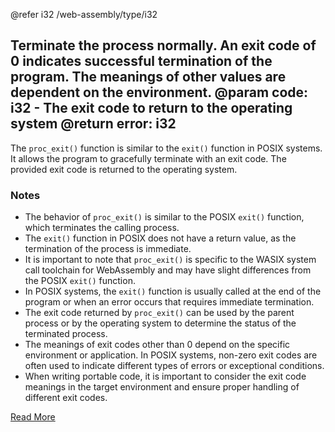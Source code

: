 @refer i32 /web-assembly/type/i32

Terminate the process normally. An exit code of 0 indicates successful termination of the program. The meanings of other values are dependent on the environment.
@param code: i32 - The exit code to return to the operating system
@return error: i32
---

The `proc_exit()` function is similar to the `exit()` function in POSIX systems. It allows the program to gracefully terminate with an exit code. The provided exit code is returned to the operating system.

### Notes

- The behavior of `proc_exit()` is similar to the POSIX `exit()` function, which terminates the calling process.
- The `exit()` function in POSIX does not have a return value, as the termination of the process is immediate.
- It is important to note that `proc_exit()` is specific to the WASIX system call toolchain for WebAssembly and may have slight differences from the POSIX `exit()` function.
- In POSIX systems, the `exit()` function is usually called at the end of the program or when an error occurs that requires immediate termination.
- The exit code returned by `proc_exit()` can be used by the parent process or by the operating system to determine the status of the terminated process.
- The meanings of exit codes other than 0 depend on the specific environment or application. In POSIX systems, non-zero exit codes are often used to indicate different types of errors or exceptional conditions.
- When writing portable code, it is important to consider the exit code meanings in the target environment and ensure proper handling of different exit codes.

[Read More](https://wasix.org/docs/api-reference/wasi/proc_exit)
